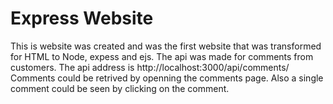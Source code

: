 # Express Website

This is website was created and was the first website that was transformed for HTML to Node, expess and ejs.
The api was made for comments from customers. The api address is http://localhost:3000/api/comments/
Comments could be retrived by openning the comments page. Also a single comment could be seen by clicking on the comment.
